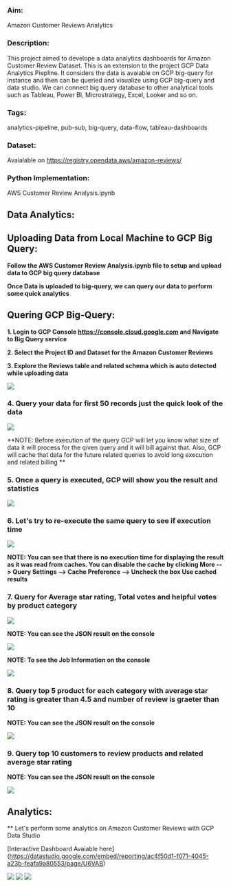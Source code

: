 ### Aim: 
Amazon Customer Reviews Analytics

### Description:
This project aimed to develope a data analytics dashboards for Amazon Customer Review Dataset. This is an extension to the project GCP Data Analytics Piepline. It considers the data is avaiable on GCP big-query for instance and then can be queried and visualize using GCP big-query and data studio. We can connect big query database to other analytical tools such as Tableau, Power BI, Microstrategy, Excel, Looker and so on.


### Tags: 
analytics-pipeline, pub-sub, big-query, data-flow, tableau-dashboards

### Dataset: 
Avaialable on https://registry.opendata.aws/amazon-reviews/

### Python Implementation:
AWS Customer Review Analysis.ipynb

## Data Analytics:

## Uploading Data from Local Machine to GCP Big Query:
**Follow the AWS Customer Review Analysis.ipynb file to setup and upload data to GCP big query database**

**Once Data is uploaded to big-query, we can query our data to perform some quick analytics**

## Quering GCP Big-Query:

**1. Login to GCP Console https://console.cloud.google.com and Navigate to Big Query service**

**2. Select the Project ID and Dataset for the Amazon Customer Reviews**

**3. Explore the Reviews table and related schema which is auto detected while uploading data**

<img src="images/1.png">



### 4. Query your data for first 50 records just the quick look of the data

<img src="images/2.png">

**NOTE: Before execution of the query GCP will let you know what size of data it will process for the qiven query and it will bill against that. Also, GCP will cache that data for the future related queries to avoid long execution and related billing **

### 5. Once a query is executed, GCP will show you the result and statistics

<img src="images/3.png">



### 6. Let's try to re-execute the same query to see if execution time

<img src="images/4.png">

**NOTE: You can see that there is no execution time for displaying the result as it was read from caches. You can disable the cache by clicking More --> Query Settings --> Cache Preference --> Uncheck the box Use cached results**



### 7. Query for Average star rating, Total votes and helpful votes by product category

<img src="images/6.png">

**NOTE: You can see the JSON result on the console**

<img src="images/7.png">

**NOTE: To see the Job Information on the console**

<img src="images/8.png">



### 8. Query top 5 product for each category with average star rating is greater than 4.5 and number of review is graeter than 10

**NOTE: You can see the JSON result on the console**

<img src="images/13.png">



### 9. Query top 10 customers to review products and related average star rating

**NOTE: You can see the JSON result on the console**

<img src="images/14.png">



## Analytics:

** Let's perform some analytics on Amazon Customer Reviews with GCP Data Studio

[Interactive Dashboard Avaiable here] (https://datastudio.google.com/embed/reporting/ac4f50d1-f071-4045-a23b-feafa9a80553/page/U6VAB)

<img src="images/18.png">

<img src="images/19.png">

<img src="images/20.png">
